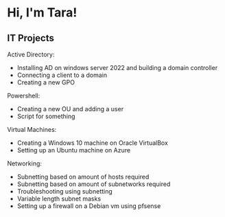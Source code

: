 <h1>Hi, I'm Tara!</h1>

<h2>IT Projects</h2>

Active Directory:
- Installing AD on windows server 2022 and building a domain controller
- Connecting a client to a domain
- Creating a new GPO

Powershell:
- Creating a new OU and adding a user
- Script for something

Virtual Machines:
- Creating a Windows 10 machine on Oracle VirtualBox
- Setting up an Ubuntu machine on Azure

Networking:
- Subnetting based on amount of hosts required
- Subnetting based on amount of subnetworks required
- Troubleshooting using subnetting
- Variable length subnet masks
- Setting up a firewall on a Debian vm using pfsense
